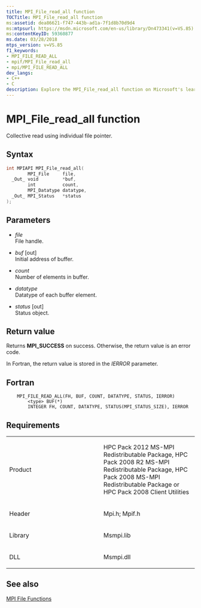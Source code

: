 ```yaml
---
title: MPI_File_read_all function
TOCTitle: MPI_File_read_all function
ms:assetid: dea86621-f747-443b-ad1a-7f1d8b70d9d4
ms:mtpsurl: https://msdn.microsoft.com/en-us/library/Dn473341(v=VS.85)
ms:contentKeyID: 59360877
ms.date: 03/28/2018
mtps_version: v=VS.85
f1_keywords:
- MPI_FILE_READ_ALL
- mpif/MPI_File_read_all
- mpi/MPI_FILE_READ_ALL
dev_langs:
- C++
- C
description: Explore the MPI_File_read_all function on Microsoft's learning platform. Understand syntax, parameters, return values, and related requirements.
---
```


# MPI\_File\_read\_all function

Collective read using individual file pointer.

## Syntax

``` c++
int MPIAPI MPI_File_read_all(
        MPI_File     file,
  _Out_ void         *buf,
        int          count,
        MPI_Datatype datatype,
  _Out_ MPI_Status   *status
);
```

## Parameters

  - *file*  
    File handle.

  - *buf* \[out\]  
    Initial address of buffer.

  - *count*  
    Number of elements in buffer.

  - *datatype*  
    Datatype of each buffer element.

  - *status* \[out\]  
    Status object.

## Return value

Returns **MPI\_SUCCESS** on success. Otherwise, the return value is an error code.

In Fortran, the return value is stored in the *IERROR* parameter.

## Fortran

``` FORTRAN
    MPI_FILE_READ_ALL(FH, BUF, COUNT, DATATYPE, STATUS, IERROR)
        <type> BUF(*)
        INTEGER FH, COUNT, DATATYPE, STATUS(MPI_STATUS_SIZE), IERROR
```

## Requirements

<table>
<colgroup>
<col style="width: 50%" />
<col style="width: 50%" />
</colgroup>
<tbody>
<tr class="odd">
<td><p>Product</p></td>
<td><p>HPC Pack 2012 MS-MPI Redistributable Package, HPC Pack 2008 R2 MS-MPI Redistributable Package, HPC Pack 2008 MS-MPI Redistributable Package or HPC Pack 2008 Client Utilities</p></td>
</tr>
<tr class="even">
<td><p>Header</p></td>
<td>Mpi.h;
Mpif.h</td>
</tr>
<tr class="odd">
<td><p>Library</p></td>
<td>Msmpi.lib</td>
</tr>
<tr class="even">
<td><p>DLL</p></td>
<td>Msmpi.dll</td>
</tr>
</tbody>
</table>


## See also

[MPI File Functions](mpi-file-functions.md)


